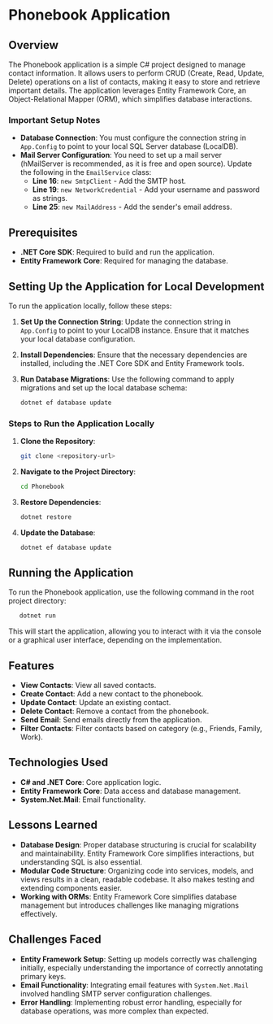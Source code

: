 # Phonebook Application

## Overview
The Phonebook application is a simple C# project designed to manage contact information. It allows users to perform CRUD (Create, Read, Update, Delete) operations on a list of contacts, making it easy to store and retrieve important details. The application leverages Entity Framework Core, an Object-Relational Mapper (ORM), which simplifies database interactions.

### Important Setup Notes

- **Database Connection**: You must configure the connection string in `App.Config` to point to your local SQL Server database (LocalDB).
- **Mail Server Configuration**: You need to set up a mail server (hMailServer is recommended, as it is free and open source). Update the following in the `EmailService` class:
  - **Line 16**: `new SmtpClient` - Add the SMTP host.
  - **Line 19**: `new NetworkCredential` - Add your username and password as strings.
  - **Line 25**: `new MailAddress` - Add the sender's email address.

## Prerequisites

- **.NET Core SDK**: Required to build and run the application.
- **Entity Framework Core**: Required for managing the database.

## Setting Up the Application for Local Development

To run the application locally, follow these steps:

1. **Set Up the Connection String**: Update the connection string in `App.Config` to point to your LocalDB instance. Ensure that it matches your local database configuration.

2. **Install Dependencies**: Ensure that the necessary dependencies are installed, including the .NET Core SDK and Entity Framework tools.

3. **Run Database Migrations**: Use the following command to apply migrations and set up the local database schema:

   ```sh
   dotnet ef database update
   ```

### Steps to Run the Application Locally

1. **Clone the Repository**:

   ```sh
   git clone <repository-url>
   ```

2. **Navigate to the Project Directory**:

   ```sh
   cd Phonebook
   ```

3. **Restore Dependencies**:

   ```sh
   dotnet restore
   ```

4. **Update the Database**:

   ```sh
   dotnet ef database update
   ```

## Running the Application

To run the Phonebook application, use the following command in the root project directory:

```sh
   dotnet run
```

This will start the application, allowing you to interact with it via the console or a graphical user interface, depending on the implementation.

## Features

- **View Contacts**: View all saved contacts.
- **Create Contact**: Add a new contact to the phonebook.
- **Update Contact**: Update an existing contact.
- **Delete Contact**: Remove a contact from the phonebook.
- **Send Email**: Send emails directly from the application.
- **Filter Contacts**: Filter contacts based on category (e.g., Friends, Family, Work).

## Technologies Used

- **C# and .NET Core**: Core application logic.
- **Entity Framework Core**: Data access and database management.
- **System.Net.Mail**: Email functionality.

## Lessons Learned

- **Database Design**: Proper database structuring is crucial for scalability and maintainability. Entity Framework Core simplifies interactions, but understanding SQL is also essential.
- **Modular Code Structure**: Organizing code into services, models, and views results in a clean, readable codebase. It also makes testing and extending components easier.
- **Working with ORMs**: Entity Framework Core simplifies database management but introduces challenges like managing migrations effectively.

## Challenges Faced

- **Entity Framework Setup**: Setting up models correctly was challenging initially, especially understanding the importance of correctly annotating primary keys.
- **Email Functionality**: Integrating email features with `System.Net.Mail` involved handling SMTP server configuration challenges.
- **Error Handling**: Implementing robust error handling, especially for database operations, was more complex than expected.

